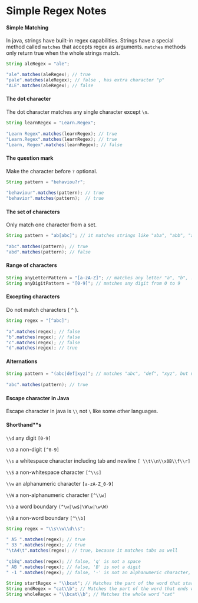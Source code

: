 # Simple Regex Notes

#### Simple Matching

In java, strings have built-in regex capabilities. Strings have a special method called `matches` that accepts regex as arguments. `matches` methods only return true when the whole strings match.

```java
String aleRegex = "ale";

"ale".matches(aleRegex); // true
"pale".matches(aleRegex); // false , has extra character "p"
"ALE".matches(aleRegex); // false
```

#### The dot character

The dot character matches any single character except `\n`.

```java
String learnRegex = "Learn.Regex";
 
"Learn Regex".matches(learnRegex); // true
"Learn.Regex".matches(learnRegex); // true
"Learn, Regex".matches(learnRegex); // false
```

#### The question mark

Make the character before `?` optional.

```java
String pattern = "behaviou?r";
 
"behaviour".matches(pattern); // true
"behavior".matches(pattern);  // true
```

#### The set of characters

Only match one character from a set.

```java
String pattern = "ab[abc]"; // it matches strings like "aba", "abb", "abc", but not "abd"
 
"abc".matches(pattern); // true
"abd".matches(pattern); // false
```

#### Range of characters

```java
String anyLetterPattern = "[a-zA-Z]"; // matches any letter "a", "b", ..., "A", "B", ...
String anyDigitPattern = "[0-9]"; // matches any digit from 0 to 9
```

#### Excepting characters

Do not match characters ( `^` ).

```java
String regex = "[^abc]";
 
"a".matches(regex); // false
"b".matches(regex); // false
"c".matches(regex); // false
"d".matches(regex); // true
```

#### Alternations

```java
String pattern = "(abc|def|xyz)"; // matches "abc", "def", "xyz", but not "a" or "b"
 
"abc".matches(pattern); // true
```

#### Escape character in Java

Escape character in java is `\\` not `\` like some other languages.

#### Shorthand**s

`\\d`  any digit  `[0-9]`

`\\D`  a non-digit  `[^0-9]` 

`\\s`  a whitespace character including tab and newline  `[ \\t\\n\\x0B\\f\\r]`

`\\S`  a non-whitespace character  `[^\\s]`

`\\w`  an alphanumeric character  `[a-zA-Z_0-9]`

`\\W`  a non-alphanumeric character  `[^\\w]`

`\\b`  a word boundary   `(^\w|\w$|\W\w|\w\W)`

`\\B`  a non-word boundary  `[^\\b]`

```java
String regex = "\\s\\w\\d\\s";
 
" A5 ".matches(regex); // true
" 33 ".matches(regex); // true
"\tA4\t".matches(regex); // true, because it matches tabs as well
 
"q18q".matches(regex); // false, 'q' is not a space
" AB ".matches(regex); // false, 'B' is not a digit
" -1 ".matches(regex); // false, '-' is not an alphanumeric character, but '_' is OK. 
 
String startRegex = "\\bcat"; // Matches the part of the word that starts with "cat"
String endRegex = "cat\\b"; // Matches the part of the word that ends with "cat"
String wholeRegex = "\\bcat\\b"; // Matches the whole word "cat"
```

